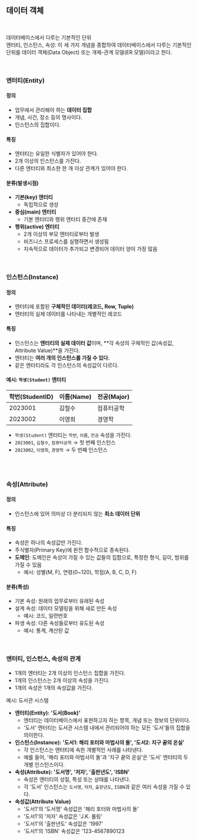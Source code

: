 ## 데이터 객체

<br>

데이터베이스에서 다루는 기본적인 단위
<br>
엔터티, 인스턴스, 속성: 이 세 가지 개념을 종합하여 데이터베이스에서 다루는 기본적인 단위를 데이터 객체(Data Object) 또는 개체-관계 모델(ER 모델)이라고 한다.

<br>

### **엔터티(Entity)**

#### 정의

- 업무에서 관리해야 하는 **데이터 집합**
- 개념, 사건, 장소 등의 명사이다.
- 인스턴스의 집합이다.

#### 특징

- 엔터티는 유일한 식별자가 있어야 한다.
- 2개 이상의 인스턴스를 가진다.
- 다른 엔터티와 최소한 한 개 이상 관계가 있어야 한다.

#### 분류(발생시점)

- **기본(key) 엔터티**
  - 독립적으로 생성
- **중심(main) 엔터티**
  - 기본 엔터티와 행위 엔터티 중간에 존재
- **행위(active) 엔터티**
  - 2개 이상의 부모 엔터티로부터 발생
  - 비즈니스 프로세스를 실행하면서 생성됨
  - 지속적으로 데이터가 추가되고 변경되어 데이터 양이 가장 많음


<br>

### **인스턴스(Instance)**

#### **정의**
- 엔터티에 포함된 **구체적인 데이터(레코드, Row, Tuple)**
- 엔터티의 실제 데이터를 나타내는 개별적인 레코드

#### **특징**
- 인스턴스는 **엔터티의 실제 데이터 값**이며, **각 속성의 구체적인 값(속성값, Attribute Value)**을 가진다.  
- 엔터티는 **여러 개의 인스턴스를 가질 수 있다.**  
- 같은 엔터티라도 각 인스턴스의 속성값이 다르다.  

#### **예시: `학생(Student)` 엔터티**
| 학번(StudentID) | 이름(Name) | 전공(Major) |
|---------------|-----------|------------|
| 2023001      | 김철수    | 컴퓨터공학  |
| 2023002      | 이영희    | 경영학     |

- `학생(Student)` 엔터티는 `학번`, `이름`, `전공` 속성을 가진다.
- `2023001`, `김철수`, `컴퓨터공학` → 첫 번째 인스턴스
- `2023002`, `이영희`, `경영학` → 두 번째 인스턴스

<br>


<br>

### **속성(Attribute)**

#### 정의

- 인스턴스에 있어 의미상 더 분리되지 않는 **최소 데이터 단위**

#### 특징

- 속성은 하나의 속성값만 가진다.
- 주식별자(Primary Key)에 완전 함수적으로 종속된다.
- **도메인**: 도메인은 속성이 가질 수 있는 값들의 집합으로, 특정한 형식, 길이, 범위를 가질 수 있음
    - 예시: 성별(M, F), 연령(0~120), 학점(A, B, C, D, F)

#### 분류(특성)

- 기본 속성: 원래의 업무로부터 유래된 속성
- 설계 속성: 데이터 모델링을 위해 새로 만든 속성
  - 예시: 코드, 일련번호
- 파생 속성: 다른 속성들로부터 유도된 속성
  - 예시: 통계, 계산된 값


<br>

### 엔터티, 인스턴스, 속성의 관계

- 1개의 엔터티는 2개 이상의 인스턴스 집합을 가진다.
- 1개의 인스턴스는 2개 이상의 속성을 가진다.
- 1개의 속성은 1개의 속성값을 가진다.

예시: 도서관 시스템

- **엔터티(Entity): '도서(Book)'**
  - 엔터티는 데이터베이스에서 표현하고자 하는 항목, 개념 또는 정보의 단위이다.
  - '도서' 엔터티는 도서관 시스템 내에서 관리되어야 하는 모든 '도서'들의 집합을 의미한다.
- **인스턴스(Instance): '도서1: 해리 포터와 마법사의 돌', '도서2: 지구 끝의 온실'**
  - 각 인스턴스는 엔터티에 속한 개별적인 사례를 나타낸다.
  - 예를 들어, '해리 포터와 마법사의 돌'과 '지구 끝의 온실'은 '도서' 엔터티의 두 개별 인스턴스이다.
- **속성(Attribute): '도서명', '저자', '출판년도', 'ISBN'**
    - 속성은 엔터티의 성질, 특성 또는 상태를 나타낸다.
    - 각 '도서' 인스턴스는 `도서명`, `저자`, `출판년도`, `ISBN`과 같은 여러 속성을 가질 수 있다.
- **속성값(Attribute Value)**
  - '도서1'의 '도서명' 속성값은 '해리 포터와 마법사의 돌'
  - '도서1'의 '저자' 속성값은 'J.K. 롤링'
  - '도서1'의 '출판년도' 속성값은 '1997'
  - '도서1'의 'ISBN' 속성값은 '123-4567890123